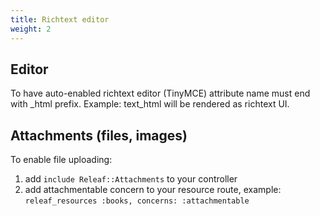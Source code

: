```yaml
---
title: Richtext editor
weight: 2
---
```


## Editor
To have auto-enabled richtext editor (TinyMCE) attribute name must end with _html prefix. Example: text_html will be rendered as richtext UI.

## Attachments (files, images)
To enable file uploading:

1. add `include Releaf::Attachments` to your controller
2. add attachmentable concern to your resource route, example: `releaf_resources :books, concerns: :attachmentable`
